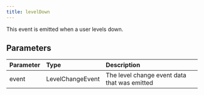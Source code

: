 ```yaml
---
title: levelDown
---
```


This event is emitted when a user levels down.

## Parameters

| Parameter | Type | Description |
| :--- | :--- | :--- |
|event|LevelChangeEvent|The level change event data that was emitted|
